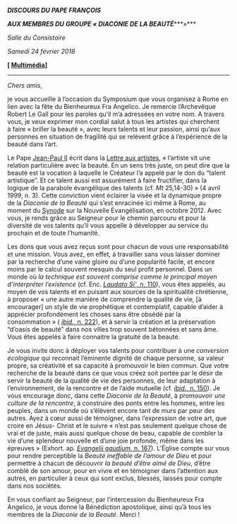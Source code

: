 ***DISCOURS DU PAPE FRANÇOIS***

***AUX MEMBRES DU GROUPE « DIACONIE DE LA BEAUTÉ******»***

*Salle du Consistoire*

*Samedi 24 février 2018*

**[ [Multimédia](http://w2.vatican.va/content/francesco/fr/events/event.dir.html/content/vaticanevents/fr/2018/2/24/diaconie-de-la-beaute.html)]**

* * *

*Chers amis*,

je vous accueille à l’occasion du Symposium que vous organisez à Rome en lien avec la fête du Bienheureux Fra Angelico. Je remercie l’Archevêque Robert Le Gall pour les paroles qu’il m’a adressées en votre nom. A travers vous, je veux exprimer mon cordial salut à tous les artistes qui cherchent à faire « briller la beauté », avec leurs talents et leur passion, ainsi qu’aux personnes en situation de fragilité qui se relèvent grâce à l’expérience de la beauté dans l’art.

Le Pape [Jean-Paul II](http://w2.vatican.va/content/john-paul-ii/fr.html) écrit dans la [Lettre aux artistes](http://w2.vatican.va/content/john-paul-ii/fr/letters/1999/documents/hf_jp-ii_let_23041999_artists.html), « l’artiste vit une relation particulière avec la beauté. En un sens très juste, on peut dire que la beauté est la vocation à laquelle le Créateur l’a appelé par le don du “talent artistique”. Et ce talent aussi est assurément à faire fructifier, dans la logique de la parabole évangélique des talents (cf. *Mt* 25,14-30) » (4 avril 1999, n. 3). Cette conviction vient éclairer la visée et la dynamique propre de la *Diaconie de la Beauté* qui s’est enracinée ici même à Rome, au moment du [Synode](http://www.vatican.va/roman_curia/synod/index_fr.htm) sur la Nouvelle Évangélisation, en octobre 2012. Avec vous, je rends grâce au Seigneur pour le chemin parcouru et pour la diversité de vos talents qu’il vous appelle à développer au service du prochain et de toute l’humanité.

Les dons que vous avez reçus sont pour chacun de vous une responsabilité et une mission. Vous avez, en effet, à travailler sans vous laisser dominer par la recherche d’une vaine gloire ou d’une popularité facile, et encore moins par le calcul souvent mesquin du seul profit personnel. Dans un monde où *la technique est souvent comprise comme le principal moyen d’interpréter l’existence* (cf. Enc. [*Laudato Si’*, n. 110](http://w2.vatican.va/content/francesco/fr/encyclicals/documents/papa-francesco_20150524_enciclica-laudato-si.html#110.)), vous êtes appelés, au moyen de vos talents et en puisant aux sources de la spiritualité chrétienne, à proposer « une autre manière de comprendre la qualité de vie, [à encourager] un style de vie prophétique et contemplatif, capable d’aider à apprécier profondément les choses sans être obsédé par la consommation » ( [*ibid.*, n. 222](http://w2.vatican.va/content/francesco/fr/encyclicals/documents/papa-francesco_20150524_enciclica-laudato-si.html#222.)), et à servir la création et la préservation “d’oasis de beauté” dans nos villes trop souvent bétonnées et sans âme. Vous êtes appelés à faire connaitre la gratuité de la beauté.

Je vous invite donc à déployer vos talents pour contribuer à une *conversion écologique* qui reconnait l’éminente dignité de chaque personne, sa valeur propre, sa créativité et sa capacité à promouvoir le bien commun. Que votre recherche de la beauté dans ce que vous créez soit portée par le désir de servir la beauté de la qualité de vie des personnes, de leur adaptation à l’environnement, de la rencontre et de l’aide mutuelle (cf. [*ibid.*, n. 150](http://w2.vatican.va/content/francesco/fr/encyclicals/documents/papa-francesco_20150524_enciclica-laudato-si.html#150.)). Je vous encourage donc, dans cette *Diaconie de la Beauté*, à promouvoir *une culture de la rencontre*, à construire des ponts entre les hommes, entre les peuples, dans un monde où s’élèvent encore tant de murs par peur des autres. Ayez à cœur aussi de témoigner, dans l’expression de votre art, que croire en Jésus- Christ et le suivre « n’est pas seulement quelque chose de vrai et de juste, mais aussi quelque chose de beau, capable de combler la vie d’une splendeur nouvelle et d’une joie profonde, même dans les épreuves » (Exhort. ap. [*Evangelii gaudium*, n. 167](http://w2.vatican.va/content/francesco/fr/apost_exhortations/documents/papa-francesco_esortazione-ap_20131124_evangelii-gaudium.html#Une_catéchèse_kérygmatique_et_mystagogique)). L’Église compte sur vous pour rendre perceptible la *Beauté ineffable de l’amour de Dieu* et pour permettre à chacun de découvrir *la beauté d’être aimé de Dieu*, d’être comblé de son amour, pour en vivre et en témoigner dans l’attention aux autres, en particulier à ceux qui sont exclus, blessés, laissés pour compte dans nos sociétés.

En vous confiant au Seigneur, par l’intercession du Bienheureux Fra Angelico, je vous donne la Bénédiction apostolique, ainsi qu’à tous les membres de la *Diaconie de la Beauté*. Merci !